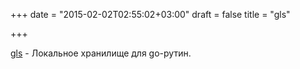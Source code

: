 +++
date = "2015-02-02T02:55:02+03:00"
draft = false
title = "gls"

+++

<p><a href="https://github.com/jtolds/gls">gls</a>&nbsp;- Локальное хранилище для go-рутин.&nbsp;</p>

